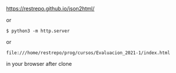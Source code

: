 https://restrepo.github.io/json2html/

or
```
$ python3 -m http.server
```
or
```
file:///home/restrepo/prog/cursos/Evaluacion_2021-1/index.html
```
in your browser after clone

